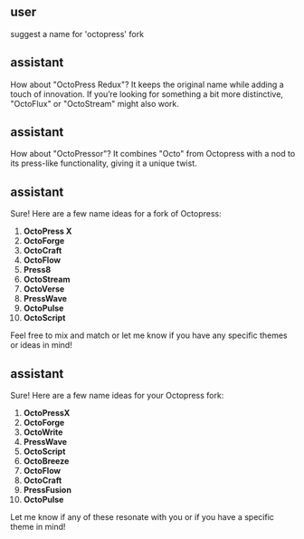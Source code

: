 ## user
suggest a name for 'octopress' fork
## assistant

How about "OctoPress Redux"? It keeps the original name while adding a touch of innovation. If you’re looking for something a bit more distinctive, "OctoFlux" or "OctoStream" might also work.
## assistant

How about "OctoPressor"? It combines "Octo" from Octopress with a nod to its press-like functionality, giving it a unique twist.
## assistant

Sure! Here are a few name ideas for a fork of Octopress:

1. **OctoPress X**
2. **OctoForge**
3. **OctoCraft**
4. **OctoFlow**
5. **Press8**
6. **OctoStream**
7. **OctoVerse**
8. **PressWave**
9. **OctoPulse**
10. **OctoScript**

Feel free to mix and match or let me know if you have any specific themes or ideas in mind!
## assistant

Sure! Here are a few name ideas for your Octopress fork:

1. **OctoPressX**
2. **OctoForge**
3. **OctoWrite**
4. **PressWave**
5. **OctoScript**
6. **OctoBreeze**
7. **OctoFlow**
8. **OctoCraft**
9. **PressFusion**
10. **OctoPulse**

Let me know if any of these resonate with you or if you have a specific theme in mind!